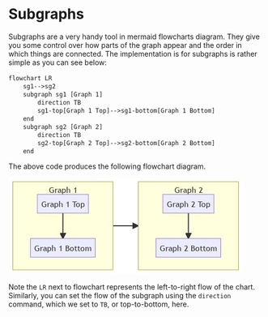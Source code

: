 # Subgraphs

Subgraphs are a very handy tool in mermaid flowcharts diagram. They give you some control over how parts of the graph appear and the order in which things are connected. The implementation is for subgraphs is rather simple as you can see below:

```mermaid
flowchart LR
    sg1-->sg2
    subgraph sg1 [Graph 1]
        direction TB
        sg1-top[Graph 1 Top]-->sg1-bottom[Graph 1 Bottom]
    end
    subgraph sg2 [Graph 2]
        direction TB
        sg2-top[Graph 2 Top]-->sg2-bottom[Graph 2 Bottom]
    end
```

The above code produces the following flowchart diagram.

![FlowChart Diagram](subgraph_example.jpg)

Note the `LR` next to flowchart represents the left-to-right flow of the chart. Similarly, you can set the flow of the subgraph using the `direction` command, which we set to `TB`, or top-to-bottom, here.